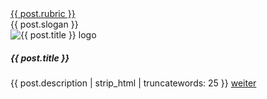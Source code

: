 <div class="col mb-4">
    <div class="card border-secondary h-100">
        <div class="card-header">
        <a href="{{ post.categories[0] }}">{{ post.rubric }}</a>
        <div>{{ post.slogan }}</div>
        </div>
        <div class="row no-gutters position-relative">
            <div class="col-lg-4 pr-4 pl-2 align-self-center">
                <img src="{{ post.image }}" class="card-img m-2" alt="{{ post.title }} logo">
            </div>
            <div class="col-lg-8 position-static p-2 pl-md-0">
                <h5 class="mt-0">{{ post.title }}</h5>
                <p>{{ post.description | strip_html | truncatewords: 25 }}
                    <a href="{{post.url}}" class="stretched-link">weiter</a>
                </p>
            </div>
        </div>
    </div>
</div>
